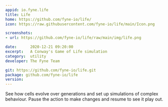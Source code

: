 ```yaml
---
appid: io.fyne.life
title: Life
home: https://github.com/fyne-io/life/
icon: https://raw.githubusercontent.com/fyne-io/life/main/Icon.png

screenshots:
- url: https://github.com/fyne-io/life/raw/main/img/life.png

date:      2020-12-21 09:20:00
excerpt:   A Conway's Game of Life simulation
category:  utility
developer: The Fyne Team

git: https://github.com/fyne-io/life.git
package: github.com/fyne-io/life
version: 
---
```


See how cells evolve over generations and set up simulations of complex behaviour.
Pause the action to make changes and resume to see it play out.

